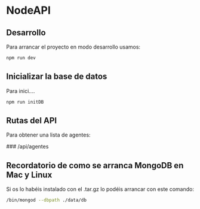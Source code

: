 # NodeAPI

## Desarrollo

Para arrancar el proyecto en modo desarrollo usamos:

```sh
npm run dev
```

## Inicializar la base de datos

Para inici....

```sh
npm run initDB
```

## Rutas del API

Para obtener una lista de agentes:

### /api/agentes


## Recordatorio de como se arranca MongoDB en Mac y Linux

Si os lo habéis instalado con el .tar.gz lo podéis arrancar con este comando:

```sh
/bin/mongod --dbpath ./data/db
```
